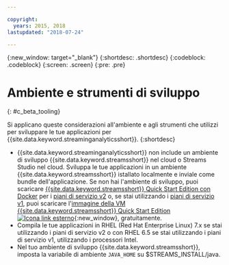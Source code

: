```yaml
---

copyright:
  years: 2015, 2018
lastupdated: "2018-07-24"

---
```


<!-- Attribute definitions -->
{:new_window: target="_blank"}
{:shortdesc: .shortdesc}
{:codeblock: .codeblock}
{:screen: .screen}
{:pre: .pre}

# Ambiente e strumenti di sviluppo
{: #c_beta_tooling}


Si applicano queste considerazioni all'ambiente e agli strumenti che utilizzi per sviluppare le tue applicazioni
per {{site.data.keyword.streaminganalyticsshort}}.
{:shortdesc}


* {{site.data.keyword.streaminganalyticsshort}} non include un ambiente di sviluppo {{site.data.keyword.streamsshort}} nel cloud o Streams Studio nel cloud. Sviluppa le tue applicazioni in un ambiente {{site.data.keyword.streamsshort}} istallato localmente e inviale
come bundle dell'applicazione. Se non hai l'ambiente di sviluppo, puoi scaricare [{{site.data.keyword.streamsshort}} Quick Start Edition con Docker](https://www-01.ibm.com/marketing/iwm/iwm/web/preLogin.do?source=swg-ibmistvi) per i [piani di servizio v2](/docs/services/StreamingAnalytics/service_plans.html) o, se stai utilizzando i [piani di servizio v1](/docs/services/StreamingAnalytics/service_plans.html), puoi scaricare l'[immagine della VM {{site.data.keyword.streamsshort}} Quick Start Edition ![Icona link esterno](../../icons/launch-glyph.svg "Icona link esterno")](http://ibmstreams.github.io/streamsx.documentation/docs/4.2/qse-intro/){:new_window}, gratuitamente.
* Compila le tue applicazioni in RHEL (Red Hat Enterprise Linux) 7.x se stai utilizzando i piani di servizio v2 o con RHEL 6.5 se stai utilizzando i piani di servizio v1, utilizzando i processori Intel.
* Nel tuo ambiente di sviluppo {{site.data.keyword.streamsshort}}, imposta la variabile di ambiente `JAVA_HOME` su $STREAMS_INSTALL/java.
